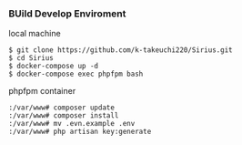 ### BUild Develop Enviroment

local machine
```
$ git clone https://github.com/k-takeuchi220/Sirius.git
$ cd Sirius
$ docker-compose up -d
$ docker-compose exec phpfpm bash
```

phpfpm container
```
:/var/www# composer update
:/var/www# composer install
:/var/www# mv .evn.example .env
:/var/www# php artisan key:generate
```

